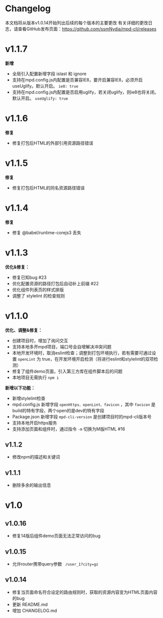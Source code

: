 # Changelog
本文档将从版本v1.0.14开始列出后续的每个版本的主要更改
有关详细的更改日志，请查看GitHub发布页面：https://github.com/ssmNydia/mpd-cli/releases

# v1.1.7

**新增**

* 全局引入配置新增字段 islast 和 ignore
* 支持在mpd.config.js内配置是否兼容IE8，要开启兼容IE8，必须开启useUglify。默认开启。 ``` ie8: true ```
* 支持在mpd.config.js内配置是否启用uglify，若关闭uglify，则ie8也将关闭。默认开启。 ``` useUglify: true ```

# v1.1.6

**修复**

* 修复打包后HTML的外部引用资源路径错误

# v1.1.5

**修复**

* 修复打包后HTML的同名资源路径错误

# v1.1.4

**修复**

* 修复 @babel/runtime-corejs3 丢失


# v1.1.3

**优化&修复：**

* 修复已知bug  #23
* 优化配置资源的路径打包后自动补上前缀 #22
* 优化组件列表页的样式排版
* 调整了 stylelint 的检查规则



# v1.1.0

**优化、调整&修复：**

* 创建项目时，增加了询问交互
* 支持本地多开mpd项目，端口号会自增解决冲突问题
* 本地开发环境时，取消eslint检查；调整到打包环境执行，若有需要可通过设置 ```openLint``` 为 true，在开发环境开启检测（将进行eslint和stylelint的双项检测）
* 修复了组件demo页面，引入第三方库在组件脚本后的问题
* 本地项目无需执行 ```npm i``` 

**新增以下功能：**

* 新增stylelint检查
* mpd.config.js 新增字段 ```openHttps、openLint、favicon```  ，其中 ```favicon``` 是build的特有字段，两个open的是dev的特有字段
* Package.json 新增字段 ```mpd-cli-version``` 是创建项目时的mpd-cli版本号
* 支持本地开启https服务
* 支持添加页面和组件时，通过指令 ```-m``` 切换为M版HTML #16

## v1.1.2

* 修改npm的描述和关键词

## v1.1.1

* 删除多余的输出信息


# v1.0

## v1.0.16

- 修复14版后组件demo页面无法正常访问的bug



## v1.0.15

- 允许router携带query参数  ``` /user_1?city=gz```

  

## 	v1.0.14

- 修复当页面命名符合设定的路由规则时，获取的资源内容变为HTML页面内容的bug
- 更新 README.md
- 增加 CHANGELOG.md